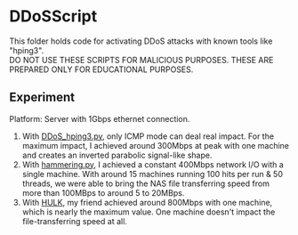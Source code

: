 # DDoSScript

This folder holds code for activating DDoS attacks with known tools like "hping3". <br>
DO NOT USE THESE SCRIPTS FOR MALICIOUS PURPOSES. THESE ARE PREPARED ONLY FOR EDUCATIONAL PURPOSES.
## Experiment

Platform:
Server with 1Gbps ethernet connection.

1. With [DDoS_hping3.py](https://github.com/belongtothenight/CN_Code/blob/main/src/DDoSScript/DDoS_hping3.py), only ICMP mode can deal real impact. For the maximum impact, I achieved around 300Mbps at peak with one machine and creates an inverted parabolic signal-like shape.
2. With [hammering.py](https://github.com/depascaldc/DoS-Tool/blob/master/hammering.py), I achieved a constant 400Mbps network I/O with a single machine. With around 15 machines running 100 hits per run & 50 threads, we were able to bring the NAS file transferring speed from more than 100MBps to around 5 to 20MBps.
3. With [HULK](https://github.com/R3DHULK/HULK), my friend achieved around 800Mbps with one machine, which is nearly the maximum value. One machine doesn't impact the file-transferring speed at all.
